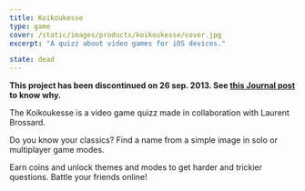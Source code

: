 ```yaml
---
title: Koikoukesse
type: game
cover: /static/images/products/koikoukesse/cover.jpg
excerpt: "A quizz about video games for iOS devices."

state: dead
---
```


**This project has been discontinued on 26 sep. 2013. See [this Journal post](/2013/09/breaking-news) to know why.**

The Koikoukesse is a video game quizz made in collaboration with Laurent Brossard.

Do you know your classics? Find a name from a simple image in solo or multiplayer game modes.

Earn coins and unlock themes and modes to get harder and trickier questions. Battle your friends online!
